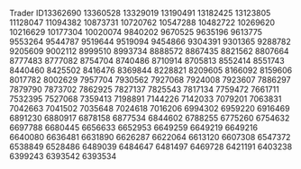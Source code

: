 Trader ID13362690
13360528
13329019
13190491
13182425
13123805
11128047
11094382
10873731
10720762
10547288
10482722
10269620
10216629
10177304
10020074
9840202
9670525
9635196
9613775
9553264
9544787
9519644
9519094
9454866
9304391
9301365
9288782
9205609
9002112
8999510
8993734
8888572
8867435
8821562
8807664
8777483
8777082
8754704
8740486
8710914
8705813
8552414
8551743
8440460
8425502
8416476
8369844
8228821
8209605
8166092
8159606
8017782
8002629
7957704
7930562
7927068
7924008
7923607
7886297
7879790
7873702
7862925
7827137
7825543
7817134
7759472
7661711
7532395
7527068
7359413
7198891
7144226
7142033
7079201
7063831
7042663
7041502
7035648
7024618
7016206
6994302
6959220
6916469
6891230
6880917
6878158
6877534
6844602
6788255
6775260
6754632
6697788
6680445
6656633
6652953
6649259
6649219
6649216
6640080
6636481
6631890
6626287
6622064
6613120
6607308
6547372
6538849
6528486
6489039
6484647
6481497
6469728
6421191
6403238
6399243
6393542
6393534
